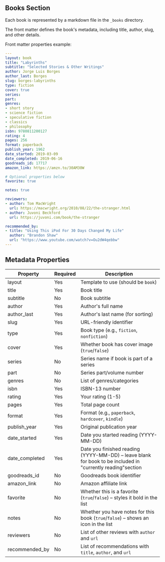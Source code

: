 ## Books Section

Each book is represented by a markdown file in the `_books` directory.

The front matter defines the book's metadata, including title, author, slug, and other details.

Front matter properties example:

```yaml
---
layout: book
title: "Labyrinths"
subtitle: "Selected Stories & Other Writings"
author: Jorge Luis Borges
author_last: Borges
slug: borges-labyrinths
type: fiction
cover: true
series: 
part: 
genres:
- short story
- science fiction
- speculative fiction
- classics
- philosophy
isbn: 9780811200127
rating: 4
pages: 256
format: paperback
publish_year: 1962
date_started: 2019-03-09
date_completed: 2019-06-16
goodreads_id: 17717
amazon_link: https://amzn.to/30AM30W

# Optional properties below
favorite: true

notes: true

reviewers:
- author: Tom MacWright
  url: https://macwright.org/2010/08/22/the-stranger.html
- author: Juvoni Beckford
  url: https://juvoni.com/book/the-stranger

recommended_by:
- title: "Using This iPod For 30 Days Changed My Life"
  author: "Brandon Shaw"
  url: "https://www.youtube.com/watch?v=Ou2dW4qebbw"
---
```

## Metadata Properties

| Property | Required | Description |
|----------|----------|-------------|
| layout | Yes | Template to use (should be `book`) |
| title | Yes | Book title |
| subtitle | No | Book subtitle |
| author | Yes | Author's full name |
| author_last | Yes | Author's last name (for sorting) |
| slug | Yes | URL-friendly identifier |
| type | Yes | Book type (e.g., `fiction`, `nonfiction`) |
| cover | Yes | Whether book has cover image (`true`/`false`) |
| series | No | Series name if book is part of a series |
| part | No | Series part/volume number |
| genres | No | List of genres/categories |
| isbn | Yes | ISBN-13 number |
| rating | Yes | Your rating (1-5) |
| pages | Yes | Total page count |
| format | Yes | Format (e.g., `paperback`, `hardcover`, `kindle`) |
| publish_year | Yes | Original publication year |
| date_started | Yes | Date you started reading (YYYY-MM-DD) |
| date_completed | Yes | Date you finished reading (YYYY-MM-DD) – leave blank for book to be included in "currently reading"section |
| goodreads_id | No | Goodreads book identifier |
| amazon_link | No | Amazon affiliate link |
| favorite | No | Whether this is a favorite (`true`/`false`) – styles it bold in the list |
| notes | No | Whether you have notes for this book (`true`/`false`) – shows an icon in the list|
| reviewers | No | List of other reviews with `author` and `url` |
| recommended_by | No | List of recommendations with `title`, `author`, and `url` |
